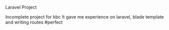 Laravel Project

Incomplete project for kbc
It gave me experience on laravel, blade template and writing routes
#perfect

